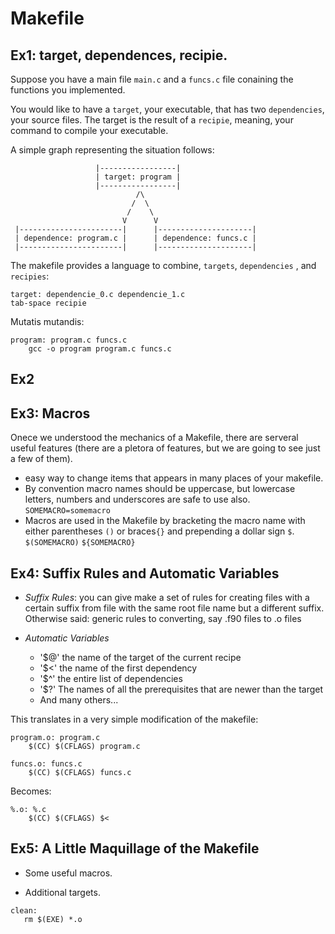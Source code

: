 # Makefile

## Ex1: target, dependences, recipie.
Suppose you have a main file `main.c` and a 
`funcs.c` file conaining the functions you implemented.

You would like to have a `target`, your executable, that 
has two `dependencies`, your source files. The target is the 
result of a `recipie`, meaning, your command to compile your executable.

A simple graph representing the situation follows:
```
                   |-----------------|
                   | target: program |
                   |-----------------|
                            /\
                           /  \
                          /    \
                         V      V 
 |-----------------------|      |---------------------|
 | dependence: program.c |      | dependence: funcs.c |
 |-----------------------|      |---------------------|
```
The makefile provides a language to combine, `targets`, `dependencies` , 
and `recipies`:
```
target: dependencie_0.c dependencie_1.c
tab-space recipie 
```
Mutatis mutandis:
```
program: program.c funcs.c
	gcc -o program program.c funcs.c
```

## Ex2

## Ex3: Macros

Onece we understood the mechanics of a Makefile, there are 
serveral useful features (there are a pletora of features, but we are going to 
see just a few of them). 


 - easy way to change items that appears in many places of your makefile.
 - By convention macro names should be uppercase, but lowercase letters, 
   numbers and underscores are safe to use also. `SOMEMACRO=somemacro`
 - Macros are used in the Makefile by bracketing the macro name with either 
   parentheses `()` or braces`{}` and prepending a dollar sign `$`. `$(SOMEMACRO)`
   `${SOMEMACRO}`
   
## Ex4: Suffix Rules and Automatic Variables

 - *Suffix Rules*: you can give make a set of rules for creating files with a
certain suffix from file with the same root file name but a
different suffix. Otherwise said: generic rules to converting, say .f90 files to .o
files

 - *Automatic Variables*
   - '$@' the name of the target of the current recipe
   - '$<' the name of the first dependency
   - '$^' the entire list of dependencies
   - '$?' The names of all the prerequisites that are newer than the target
   - And many others...

This translates in a very simple modification of the makefile:
```
program.o: program.c
	$(CC) $(CFLAGS) program.c

funcs.o: funcs.c
	$(CC) $(CFLAGS) funcs.c
```
Becomes:
```
%.o: %.c
	$(CC) $(CFLAGS) $<
```
  
## Ex5: A Little Maquillage of the Makefile

 - Some useful macros.
 
 - Additional targets.
 
 ```
 clean:
	rm $(EXE) *.o
 ```

